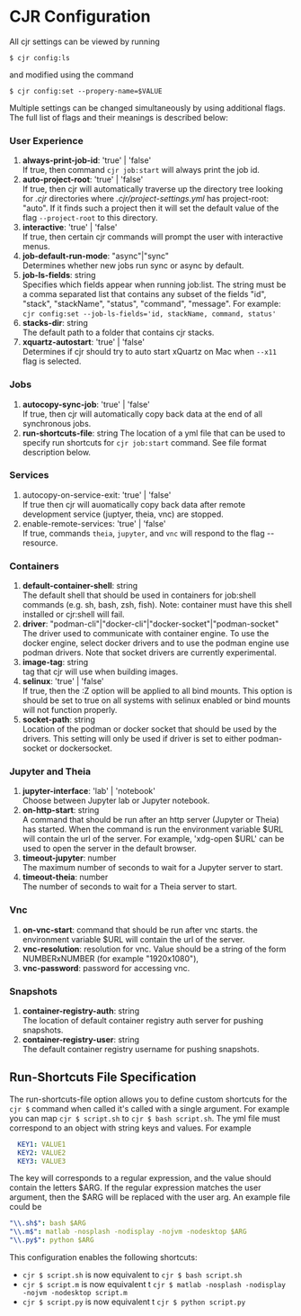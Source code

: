 CJR Configuration
========================================================

All cjr settings can be viewed by running
```console
$ cjr config:ls
``` 
and modified using the command
```console
$ cjr config:set --propery-name=$VALUE
```
Multiple settings can be changed simultaneously by using additional flags. The full list of flags and their meanings is described below:

### User Experience
1. **always-print-job-id**: 'true' | 'false'  
If true, then command `cjr job:start` will always print the job id.
2. **auto-project-root**: 'true' | 'false'   
If true, then cjr will automatically traverse up the directory tree looking for *.cjr* directories where *.cjr/project-settings.yml* has project-root: "auto". If it finds such a project then it will set the default value of the flag `--project-root` to this directory.
3. **interactive**: 'true' | 'false'   
If true, then certain cjr commands will prompt the user with interactive menus.
4. **job-default-run-mode**: "async"|"sync"  
Determines whether new jobs run sync or async by default.
5. **job-ls-fields**: string  
Specifies which fields appear when running job:list. The string must be a comma separated list that contains any subset of the fields "id", "stack", "stackName", "status", "command", "message". For example:
`cjr config:set --job-ls-fields='id, stackName, command, status'`
6. **stacks-dir**: string  
The default path to a folder that contains cjr stacks.
7. **xquartz-autostart**: 'true' | 'false'  
Determines if cjr should try to auto start xQuartz on Mac when `--x11` flag is selected.

### Jobs
1. **autocopy-sync-job**: 'true' | 'false'  
If true, then cjr will automatically copy back data at the end of all synchronous jobs.
2. **run-shortcuts-file**: string
The location of a yml file that can be used to specify run shortcuts for `cjr job:start` command. See file format description below.

### Services
1. autocopy-on-service-exit: 'true' | 'false'    
If true then cjr will auomatically copy back data after remote development service (juptyer, theia, vnc) are stopped.
2. enable-remote-services: 'true' | 'false'  
If true, commands `theia`, `jupyter`, and `vnc` will respond to the flag --resource. 

### Containers
1. **default-container-shell**: string  
The default shell that should be used in containers for job:shell commands (e.g. sh, bash, zsh, fish). Note: container must have this shell installed or cjr:shell will fail.
2. **driver**: "podman-cli"|"docker-cli"|"docker-socket"|"podman-socket"  
The driver used to communicate with container engine. To use the docker engine, select docker drivers and to use the podman engine use podman drivers. Note that socket drivers are currently experimental.
3. **image-tag**: string  
tag that cjr will use when building images.
4. **selinux**: 'true' | 'false'   
If true, then the :Z option will be applied to all bind mounts. This option is should be set to true on all systems with selinux enabled or bind mounts will not function properly.
5. **socket-path**: string  
Location of the podman or docker socket that should be used by the drivers. This setting will only be used if driver is set to either podman-socket or dockersocket.

### Jupyter and Theia
1. **jupyter-interface**: 'lab' | 'notebook'  
Choose between Jupyter lab or Jupyter notebook.
2. **on-http-start**: string  
A command that should be run after an http server (Jupyter or Theia) has started. When the command is run the environment variable $URL will contain the url of the server.
For example, 'xdg-open $URL' can be used to open the server in the default browser.
3. **timeout-jupyter**: number  
The maximum number of seconds to wait for a Jupyter server to start.
4. **timeout-theia**: number  
The number of seconds to wait for a Theia server to start.

### Vnc
1. **on-vnc-start**: command that should be run after vnc starts. the environment variable $URL will contain the url of the server.
2. **vnc-resolution**: resolution for vnc. Value should be a string of the form NUMBERxNUMBER (for example "1920x1080"),
2. **vnc-password**: password for accessing vnc.

### Snapshots
1. **container-registry-auth**: string  
The location of default container registry auth server for pushing snapshots.
2. **container-registry-user**: string  
The default container registry username for pushing snapshots.

## Run-Shortcuts File Specification

The run-shortcuts-file option allows you to define custom shortcuts for the `cjr $` command when called it's called with a single argument. For example you can map `cjr $ script.sh` to `cjr $ bash script.sh`. The yml file must correspond to an object with string keys and values. For example
```yaml
  KEY1: VALUE1
  KEY2: VALUE2
  KEY3: VALUE3
```
The key will corresponds to a regular expression, and the value should contain the letters $ARG. If the regular expression matches the user argument, then the $ARG will be replaced with the user arg. An example file could be
```yaml
"\\.sh$": bash $ARG
"\\.m$": matlab -nosplash -nodisplay -nojvm -nodesktop $ARG
"\\.py$": python $ARG
```
This configuration enables the following shortcuts:
- `cjr $ script.sh` is now equivalent to `cjr $ bash script.sh`
- `cjr $ script.m`  is now equivalent t `cjr $ matlab -nosplash -nodisplay -nojvm -nodesktop script.m`
- `cjr $ script.py` is now equivalent t `cjr $ python script.py`